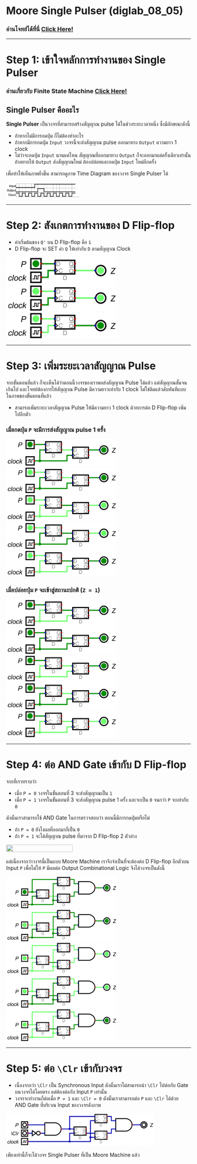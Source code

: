 # Moore Single Pulser (diglab_08_05)
### อ่านโจทย์ได้ที่นี่ [Click Here!](https://drive.google.com/file/d/1Xt7Xsm7_B7kqhWxjrkc16WKNJ4SE_HX7/view?usp=drive_link)

---
# Step 1: เข้าใจหลักการทำงานของ Single Pulser

### อ่านเกี่ยวกับ Finite State Machine [Click Here!](https://github.com/reisenx/2110263-DIG-LOGIC-LAB-I/blob/main/Lab%2008/diglab_08_02/diglab_08_02_sol.md#step-1-finite-state-machine)

## Single Pulser คืออะไร
**Single Pulser** เป็นวงจรที่สามารถสร้างสัญญาณ pulse ได้ในช่วงระยะเวลาหนึ่ง ซึ่งมีลักษณะดังนี้
- ถ้าหากไม่มีการกดปุ่ม ก็ไม่ต้องทำอะไร
- ถ้าหากมีการกดปุ่ม `Input` วงจรนี้จะส่งสัญญาณ pulse ออกมาทาง `Output` ความยาว 1 clock
- ไม่ว่าจะกดปุ่ม `Input` นานแค่ไหน สัญญาณที่ออกมาทาง `Output` ก็จะออกมาแค่ครั้งเดียวเท่านั้น ถ้าอยากให้ `Output` ส่งสัญญาณใหม่ ต้องปล่อยและกดปุ่ม `Input` ใหม่อีกครั้ง

เพื่อทำให้เห็นภาพยิ่งขึ้น สามารถดูภาพ Time Diagram ของวงจร Single Pulser ได้

<img src="https://raw.githubusercontent.com/reisenx/2110263-DIG-LOGIC-LAB-I/refs/heads/main/Lab%2008/diglab_08_05/diglab_08_05_pics/diglab_08_05_time.png" width=40% height=40%>

---

# Step 2: สังเกตการทำงานของ D Flip-flop

- ค่าเริ่มต้นของ `Q'` บน D Flip-flop คือ `1`
- D Flip-flop จะ SET ค่า `Q` ให้เท่ากับ `D` ตามสัญญาณ Clock

<img src="https://raw.githubusercontent.com/reisenx/2110263-DIG-LOGIC-LAB-I/refs/heads/main/Lab%2008/diglab_08_05/diglab_08_05_pics/diglab_08_05_Dflipflop01.png" width=60% height=60%>

<img src="https://raw.githubusercontent.com/reisenx/2110263-DIG-LOGIC-LAB-I/refs/heads/main/Lab%2008/diglab_08_05/diglab_08_05_pics/diglab_08_05_Dflipflop02.png" width=60% height=60%>

<img src="https://raw.githubusercontent.com/reisenx/2110263-DIG-LOGIC-LAB-I/refs/heads/main/Lab%2008/diglab_08_05/diglab_08_05_pics/diglab_08_05_Dflipflop03.png" width=60% height=60%>

---

# Step 3: เพิ่มระยะเวลาสัญญาณ Pulse

จากขั้นตอนที่แล้ว ก็จะเห็นได้ว่าตอนนี้วงจรของเราพอส่งสัญญาณ Pulse ได้แล้ว แต่สัญญาณสั้นจนเกินไป และโจทย์ต้องการให้สัญญาณ Pulse มีความยาวเท่ากับ 1 clock ไม่ใช่ติดแล้วดับทันทีแบบในภาพของขั้นตอนที่แล้ว

- สามารถเพิ่มระยะเวลาสัญญาณ Pulse ให้มีความยาว 1 clock ด้วยการต่อ D Flip-flop เพิ่มไปอีกตัว

### เมื่อกดปุ่ม `P` จะมีการส่งสัญญาณ pulse 1 ครั้ง

<img src="https://raw.githubusercontent.com/reisenx/2110263-DIG-LOGIC-LAB-I/refs/heads/main/Lab%2008/diglab_08_05/diglab_08_05_pics/diglab_08_05_delay01.png" width=60% height=60%>

<img src="https://raw.githubusercontent.com/reisenx/2110263-DIG-LOGIC-LAB-I/refs/heads/main/Lab%2008/diglab_08_05/diglab_08_05_pics/diglab_08_05_delay02.png" width=60% height=60%>

<img src="https://raw.githubusercontent.com/reisenx/2110263-DIG-LOGIC-LAB-I/refs/heads/main/Lab%2008/diglab_08_05/diglab_08_05_pics/diglab_08_05_delay03.png" width=60% height=60%>

<img src="https://raw.githubusercontent.com/reisenx/2110263-DIG-LOGIC-LAB-I/refs/heads/main/Lab%2008/diglab_08_05/diglab_08_05_pics/diglab_08_05_delay04.png" width=60% height=60%>

<img src="https://raw.githubusercontent.com/reisenx/2110263-DIG-LOGIC-LAB-I/refs/heads/main/Lab%2008/diglab_08_05/diglab_08_05_pics/diglab_08_05_delay05.png" width=60% height=60%>

### เมื่อปล่อยปุ่ม `P` จะเข้าสู่สถานะปกติ (`Z = 1`)

<img src="https://raw.githubusercontent.com/reisenx/2110263-DIG-LOGIC-LAB-I/refs/heads/main/Lab%2008/diglab_08_05/diglab_08_05_pics/diglab_08_05_delay06.png" width=60% height=60%>

<img src="https://raw.githubusercontent.com/reisenx/2110263-DIG-LOGIC-LAB-I/refs/heads/main/Lab%2008/diglab_08_05/diglab_08_05_pics/diglab_08_05_delay07.png" width=60% height=60%>

<img src="https://raw.githubusercontent.com/reisenx/2110263-DIG-LOGIC-LAB-I/refs/heads/main/Lab%2008/diglab_08_05/diglab_08_05_pics/diglab_08_05_delay08.png" width=60% height=60%>

<img src="https://raw.githubusercontent.com/reisenx/2110263-DIG-LOGIC-LAB-I/refs/heads/main/Lab%2008/diglab_08_05/diglab_08_05_pics/diglab_08_05_delay09.png" width=60% height=60%>

<img src="https://raw.githubusercontent.com/reisenx/2110263-DIG-LOGIC-LAB-I/refs/heads/main/Lab%2008/diglab_08_05/diglab_08_05_pics/diglab_08_05_delay10.png" width=60% height=60%>

---

# Step 4: ต่อ AND Gate เข้ากับ D Flip-flop

จากที่เราทราบว่า
- เมื่อ `P = 0` วงจรในขั้นตอนที่ 3 จะส่งสัญญาณเป็น `1`
- เมื่อ `P = 1` วงจรในขั้นตอนที่ 3 จะส่งสัญญาณ pulse 1 ครั้ง และจะเป็น `0` จนกว่า `P` จะเท่ากับ `0`

ดังนั้นเราสามารถใช้ AND Gate ในการตรวจสอบว่า ตอนนี้มีการกดปุ่มหรือไม่
- ถ้า `P = 0` ยังไงผลที่ออกมาก็เป็น `0`
- ถ้า `P = 1` จะได้สัญญาณ pulse ที่มาจาก D Flip-flop 2 ตัวล่าง

<img src="https://raw.githubusercontent.com/reisenx/2110263-DIG-LOGIC-LAB-I/refs/heads/main/Lab%2008/diglab_08_03/diglab_08_03_pics/diglab_08_03_moreDelay.png" width=60% height=60%>

แต่เนื่องจากว่าวงจรนี้เป็นแบบ Moore Machine เราจึงจำเป็นที่จะต้องต่อ D Flip-flop อีกตัวบน Input `P` เพื่อไม่ให้ `P` มีผลต่อ Output Combinational Logic จึงได้วงจรเป็นดังนี้

<img src="https://raw.githubusercontent.com/reisenx/2110263-DIG-LOGIC-LAB-I/refs/heads/main/Lab%2008/diglab_08_05/diglab_08_05_pics/diglab_08_05_realMoreDelay01.png" width=60% height=60%>

<img src="https://raw.githubusercontent.com/reisenx/2110263-DIG-LOGIC-LAB-I/refs/heads/main/Lab%2008/diglab_08_05/diglab_08_05_pics/diglab_08_05_realMoreDelay02.png" width=60% height=60%>

<img src="https://raw.githubusercontent.com/reisenx/2110263-DIG-LOGIC-LAB-I/refs/heads/main/Lab%2008/diglab_08_05/diglab_08_05_pics/diglab_08_05_realMoreDelay03.png" width=60% height=60%>

<img src="https://raw.githubusercontent.com/reisenx/2110263-DIG-LOGIC-LAB-I/refs/heads/main/Lab%2008/diglab_08_05/diglab_08_05_pics/diglab_08_05_realMoreDelay04.png" width=60% height=60%>

<img src="https://raw.githubusercontent.com/reisenx/2110263-DIG-LOGIC-LAB-I/refs/heads/main/Lab%2008/diglab_08_05/diglab_08_05_pics/diglab_08_05_realMoreDelay05.png" width=60% height=60%>

---

# Step 5: ต่อ `\Clr` เข้ากับวงจร

- เนื่องจากว่า `\Clr` เป็น Synchronous Input ดังนั้นเราไม่สามารถนำ `\Clr` ไปต่อกับ Gate บนวงจรได้โดยตรง แต่ต้องต่อกับ Input `P` เท่านั้น
- วงจรจะทำงานก็ต่อเมื่อ `P = 1` และ `\Clr = 0` ดังนั้นเราสามารถต่อ `P` และ `\Clr` ได้ด้วย AND Gate ที่บริเวณ Input ของวงจรดังภาพ

<img src="https://raw.githubusercontent.com/reisenx/2110263-DIG-LOGIC-LAB-I/refs/heads/main/Lab%2008/diglab_08_05/diglab_08_05.png" width=80% height=80%>

เพียงเท่านี้ก็จะได้วงจร Single Pulser ที่เป็น Moore Machine แล้ว